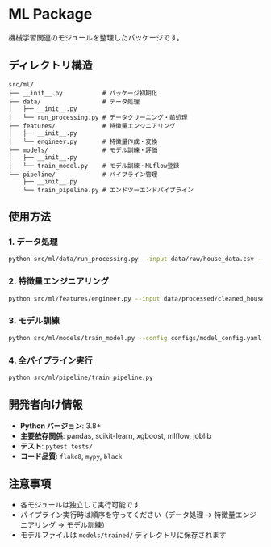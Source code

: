 # ML Package

機械学習関連のモジュールを整理したパッケージです。

## ディレクトリ構造

```
src/ml/
├── __init__.py           # パッケージ初期化
├── data/                 # データ処理
│   ├── __init__.py
│   └── run_processing.py # データクリーニング・前処理
├── features/             # 特徴量エンジニアリング
│   ├── __init__.py
│   └── engineer.py       # 特徴量作成・変換
├── models/               # モデル訓練・評価
│   ├── __init__.py
│   └── train_model.py    # モデル訓練・MLflow登録
└── pipeline/             # パイプライン管理
    ├── __init__.py
    └── train_pipeline.py # エンドツーエンドパイプライン
```

## 使用方法

### 1. データ処理
```bash
python src/ml/data/run_processing.py --input data/raw/house_data.csv --output data/processed/cleaned_house_data.csv
```

### 2. 特徴量エンジニアリング
```bash
python src/ml/features/engineer.py --input data/processed/cleaned_house_data.csv --output data/processed/featured_house_data.csv --preprocessor models/trained/preprocessor.pkl
```

### 3. モデル訓練
```bash
python src/ml/models/train_model.py --config configs/model_config.yaml --data data/processed/featured_house_data.csv --models-dir models
```

### 4. 全パイプライン実行
```bash
python src/ml/pipeline/train_pipeline.py
```

## 開発者向け情報

- **Python バージョン**: 3.8+
- **主要依存関係**: pandas, scikit-learn, xgboost, mlflow, joblib
- **テスト**: `pytest tests/`
- **コード品質**: `flake8`, `mypy`, `black`

## 注意事項

- 各モジュールは独立して実行可能です
- パイプライン実行時は順序を守ってください（データ処理 → 特徴量エンジニアリング → モデル訓練）
- モデルファイルは `models/trained/` ディレクトリに保存されます 